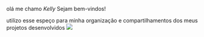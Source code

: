 olá me chamo *Kelly* Sejam bem-vindos!

utilizo esse espeço para minha organização e compartilhamentos dos meus projetos desenvolvidos
![](https://media1.tenor.com/m/KzQJQfTS6XUAAAAC/winnie-the-pooh-kiss.gif)
